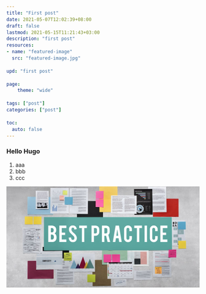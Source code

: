 ```yaml
---
title: "First post"
date: 2021-05-07T12:02:39+08:00
draft: false
lastmod: 2021-05-15T11:21:43+03:00
description: "first post"
resources:
- name: "featured-image"
  src: "featured-image.jpg"
  
upd: "first post"
  
page:
    theme: "wide"

tags: ["post"]
categories: ["post"]

toc:
  auto: false
---
```


### Hello Hugo

 1. aaa
 1. bbb
 1. ccc

![Minion](featured-image.jpg)